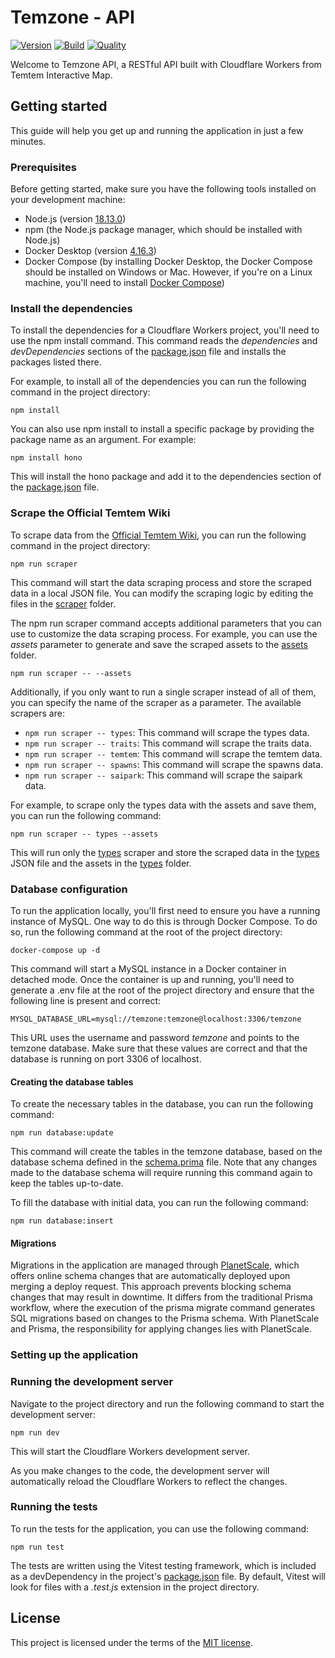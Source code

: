 # Temzone - API

[![Version](https://img.shields.io/github/package-json/v/Temtem-Interactive-Map/Temzone-API)](https://github.com/Temtem-Interactive-Map/Temzone-API)
[![Build](https://img.shields.io/github/actions/workflow/status/Temtem-Interactive-Map/Temzone-API/main.yml?branch=main)](https://github.com/Temtem-Interactive-Map/Temzone-API/actions/workflows/main.yml)
[![Quality](https://img.shields.io/codefactor/grade/github/Temtem-Interactive-Map/Temzone-API)](https://www.codefactor.io/repository/github/temtem-interactive-map/temzone-api)

Welcome to Temzone API, a RESTful API built with Cloudflare Workers from Temtem Interactive Map.

## Getting started

This guide will help you get up and running the application in just a few minutes.

### Prerequisites

Before getting started, make sure you have the following tools installed on your development machine:

- Node.js (version [18.13.0](https://nodejs.org/es/download))
- npm (the Node.js package manager, which should be installed with Node.js)
- Docker Desktop (version [4.16.3](https://docs.docker.com/get-docker))
- Docker Compose (by installing Docker Desktop, the Docker Compose should be installed on Windows or Mac. However, if you're on a Linux machine, you'll need to install [Docker Compose](https://docs.docker.com/compose/install))

### Install the dependencies

To install the dependencies for a Cloudflare Workers project, you'll need to use the npm install command. This command reads the _dependencies_ and _devDependencies_ sections of the [package.json](https://github.com/Temtem-Interactive-Map/Temzone-API/blob/main/package.json) file and installs the packages listed there.

For example, to install all of the dependencies you can run the following command in the project directory:

```
npm install
```

You can also use npm install to install a specific package by providing the package name as an argument. For example:

```
npm install hono
```

This will install the hono package and add it to the dependencies section of the [package.json](https://github.com/Temtem-Interactive-Map/Temzone-API/blob/main/package.json) file.

### Scrape the Official Temtem Wiki

To scrape data from the [Official Temtem Wiki](https://temtem.wiki.gg/wiki/Temtem_Wiki), you can run the following command in the project directory:

```
npm run scraper
```

This command will start the data scraping process and store the scraped data in a local JSON file. You can modify the scraping logic by editing the files in the [scraper](https://github.com/Temtem-Interactive-Map/Temzone-API/tree/main/scraper) folder.

The npm run scraper command accepts additional parameters that you can use to customize the data scraping process. For example, you can use the _assets_ parameter to generate and save the scraped assets to the [assets](https://github.com/Temtem-Interactive-Map/Temzone-API/tree/main/assets) folder.

```
npm run scraper -- --assets
```

Additionally, if you only want to run a single scraper instead of all of them, you can specify the name of the scraper as a parameter. The available scrapers are:

- `npm run scraper -- types`: This command will scrape the types data.
- `npm run scraper -- traits`: This command will scrape the traits data.
- `npm run scraper -- temtem`: This command will scrape the temtem data.
- `npm run scraper -- spawns`: This command will scrape the spawns data.
- `npm run scraper -- saipark`: This command will scrape the saipark data.

For example, to scrape only the types data with the assets and save them, you can run the following command:

```
npm run scraper -- types --assets
```

This will run only the [types](https://github.com/Temtem-Interactive-Map/Temzone-API/blob/main/scraper/types.js) scraper and store the scraped data in the [types](https://github.com/Temtem-Interactive-Map/Temzone-API/blob/main/database/types.json) JSON file and the assets in the [types](https://github.com/Temtem-Interactive-Map/Temzone-API/tree/main/assets/static/types) folder.

### Database configuration

To run the application locally, you'll first need to ensure you have a running instance of MySQL. One way to do this is through Docker Compose. To do so, run the following command at the root of the project directory:

```
docker-compose up -d
```

This command will start a MySQL instance in a Docker container in detached mode. Once the container is up and running, you'll need to generate a .env file at the root of the project directory and ensure that the following line is present and correct:

```
MYSQL_DATABASE_URL=mysql://temzone:temzone@localhost:3306/temzone
```

This URL uses the username and password _temzone_ and points to the temzone database. Make sure that these values are correct and that the database is running on port 3306 of localhost.

#### Creating the database tables

To create the necessary tables in the database, you can run the following command:

```console
npm run database:update
```

This command will create the tables in the temzone database, based on the database schema defined in the [schema.prima](https://github.com/Temtem-Interactive-Map/Temzone-API/tree/main/prisma/schema.prisma) file. Note that any changes made to the database schema will require running this command again to keep the tables up-to-date.

To fill the database with initial data, you can run the following command:

```console
npm run database:insert
```

#### Migrations

Migrations in the application are managed through [PlanetScale](https://planetscale.com), which offers online schema changes that are automatically deployed upon merging a deploy request. This approach prevents blocking schema changes that may result in downtime. It differs from the traditional Prisma workflow, where the execution of the prisma migrate command generates SQL migrations based on changes to the Prisma schema. With PlanetScale and Prisma, the responsibility for applying changes lies with PlanetScale.

### Setting up the application

### Running the development server

Navigate to the project directory and run the following command to start the development server:

```
npm run dev
```

This will start the Cloudflare Workers development server.

As you make changes to the code, the development server will automatically reload the Cloudflare Workers to reflect the changes.

### Running the tests

To run the tests for the application, you can use the following command:

```
npm run test
```

The tests are written using the Vitest testing framework, which is included as a devDependency in the project's [package.json](https://github.com/Temtem-Interactive-Map/Temzone-API/blob/main/package.json) file. By default, Vitest will look for files with a _.test.js_ extension in the project directory.

## License

This project is licensed under the terms of the [MIT license](https://github.com/Temtem-Interactive-Map/Temzone-API/blob/main/LICENSE).
